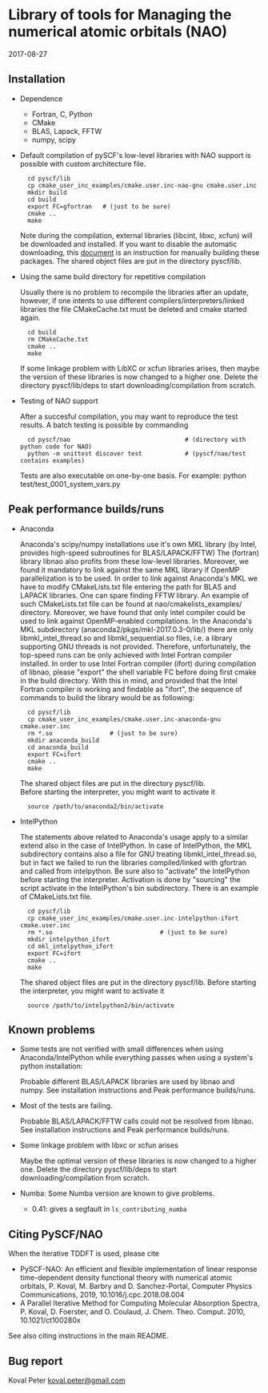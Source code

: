 Library of tools for Managing the numerical atomic orbitals (NAO)
===============================================

2017-08-27

Installation
------------

* Dependence

    * Fortran, C, Python
    * CMake
    * BLAS, Lapack, FFTW
    * numpy, scipy 

* Default compilation of pySCF's low-level libraries with NAO support is possible with custom
  architecture file.
  
        cd pyscf/lib
        cp cmake_user_inc_examples/cmake.user.inc-nao-gnu cmake.user.inc
        mkdir build
        cd build
        export FC=gfortran   # (just to be sure)
        cmake ..
        make

  Note during the compilation, external libraries (libcint, libxc, xcfun) will
  be downloaded and installed.  If you want to disable the automatic
  downloading, this [document](http://sunqm.github.io/pyscf/install.html#installation-without-network)
  is an instruction for manually building these packages.
  The shared object files are put in the directory   pyscf/lib.

* Using the same build directory for repetitive compilation
  
  Usually there is no problem to recompile the libraries after an update,
  however, if one intents to use different compilers/interpreters/linked libraries
  the file CMakeCache.txt must be deleted and cmake started again.
        
        cd build
        rm CMakeCache.txt
        cmake ..
        make 

  If some linkage problem with LibXC or xcfun libraries arises, then maybe the version of these libraries is now changed to a higher one. Delete the directory pyscf/lib/deps to start downloading/compilation from scratch.
  
* Testing of NAO support 

  After a succesful compilation, you may want to reproduce the test results. 
  A batch testing is possible by commanding

        cd pyscf/nao                                # (directory with python code for NAO)
        python -m unittest discover test            # (pyscf/nao/test contains examples)

  Tests are also executable on one-by-one basis.
  For example:
        python test/test_0001_system_vars.py

Peak performance builds/runs
------------

* Anaconda
  
  Anaconda's scipy/numpy installations use it's own MKL library (by Intel, provides high-speed subroutines for BLAS/LAPACK/FFTW)
  The (fortran) library libnao also profits from these low-level libraries. Moreover, we found it mandatory to link against 
  the same MKL library if OpenMP parallelization is to be used. In order to link against Anaconda's MKL we have to modify
  CMakeLists.txt file entering the path for BLAS and LAPACK libraries. One can spare finding FFTW library. An example of such
  CMakeLists.txt file can be found at nao/cmakelists_examples/ directory. Moreover, we have found that only Intel compiler 
  could be used to link against OpenMP-enabled compilations. In the Anaconda's MKL subdirectory (anaconda2/pkgs/mkl-2017.0.3-0/lib/)
  there are only libmkl_intel_thread.so and libmkl_sequential.so files, i.e. a library supporting GNU threads is not provided.
  Therefore, unfortunately, the top-speed runs can be only achieved with Intel Fortran compiler installed.
  In order to use Intel Fortran compiler (ifort) during compilation of libnao, please "export" the shell variable FC before 
  doing first cmake in the build directory. With this in mind, and provided that the Intel Fortran compiler is working and 
  findable as "ifort", the sequence of commands to build the library would be as following:
  
        cd pyscf/lib
        cp cmake_user_inc_examples/cmake.user.inc-anaconda-gnu cmake.user.inc
        rm *.so                # (just to be sure)
        mkdir anaconda_build
        cd anaconda_build
        export FC=ifort
        cmake ..
        make
  
  The shared object files are put in the directory   pyscf/lib.      
  Before starting the interpreter, you might want to activate it
        
        source /path/to/anaconda2/bin/activate

* IntelPython

  The statements above related to Anaconda's usage apply to a similar extend also in the case of IntelPython.
  In case of IntelPython, the MKL subdirectory contains also a file for GNU treating libmkl_intel_thread.so, but 
  in fact we failed to run the libraries compiled/linked with gfortran and called from intelpython.
  Be sure also to "activate" the IntelPython before starting the interpreter. Activation is done by "sourcing"
  the script activate in the IntelPython's bin subdirectory. There is an example of CMakeLists.txt file. 

        cd pyscf/lib
        cp cmake_user_inc_examples/cmake.user.inc-intelpython-ifort cmake.user.inc
        rm *.so                              # (just to be sure)
        mkdir intelpython_ifort
        cd mkl_intelpython_ifort
        export FC=ifort
        cmake ..
        make
  
  The shared object files are put in the directory   pyscf/lib.
  Before starting the interpreter, you might want to activate it
        
        source /path/to/intelpython2/bin/activate

Known problems
--------------

* Some tests are not verified with small differences when using Anaconda/IntelPython while everything passes when using a system's python installation:

  Probable different BLAS/LAPACK libraries are used by libnao and numpy. See installation instructions and Peak performance builds/runs.
  
* Most of the tests are failing. 

  Probable BLAS/LAPACK/FFTW calls could not be resolved from libnao. See installation instructions and Peak performance builds/runs.

* Some linkage problem with libxc or xcfun arises

  Maybe the optimal version of these libraries is now changed to a higher one. Delete the directory pyscf/lib/deps to start downloading/compilation from scratch.

* Numba:
  Some Numba version are known to give problems.
  * 0.41: gives a segfault in `ls_contributing_numba`


Citing PySCF/NAO
------------

When the iterative TDDFT is used, please cite

* PySCF-NAO: An efficient and flexible implementation of linear response time-dependent density functional theory with numerical atomic orbitals, P. Koval, M. Barbry and D. Sanchez-Portal, Computer Physics Communications, 2019, 10.1016/j.cpc.2018.08.004
* A Parallel Iterative Method for Computing Molecular Absorption Spectra, P. Koval, D. Foerster, and O. Coulaud, J. Chem. Theo. Comput. 2010, 10.1021/ct100280x

See also citing instructions in the main README.

Bug report
----------
Koval Peter <koval.peter@gmail.com>

